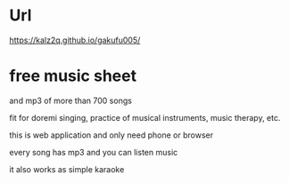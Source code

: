 # Url

https://kalz2q.github.io/gakufu005/

# free music sheet

and mp3 of more than 700 songs

fit for doremi singing, practice of musical instruments, music therapy, etc.

this is web application and only need phone or browser

every song has mp3 and you can listen music

it also works as simple karaoke



